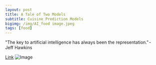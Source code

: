 ```yaml
---
layout: post
title: A Tale of Two Models
subtitle: Cuisine Prediction Models
bigimg: /img/AI_food image.jpeg
tags: [food]
---
```

"The key to artificial intelligence has always been the representation." - Jeff Hawkins

[Link](https://medium.com/@mseryy01/a-tale-of-two-models-23a748c8d524)
![Image]()

